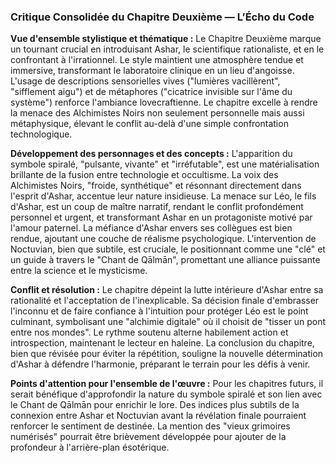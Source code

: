 ### Critique Consolidée du Chapitre Deuxième — L’Écho du Code

**Vue d'ensemble stylistique et thématique :**
Le Chapitre Deuxième marque un tournant crucial en introduisant Ashar, le scientifique rationaliste, et en le confrontant à l'irrationnel. Le style maintient une atmosphère tendue et immersive, transformant le laboratoire clinique en un lieu d'angoisse. L'usage de descriptions sensorielles vives ("lumières vacillèrent", "sifflement aigu") et de métaphores ("cicatrice invisible sur l'âme du système") renforce l'ambiance lovecraftienne. Le chapitre excelle à rendre la menace des Alchimistes Noirs non seulement personnelle mais aussi métaphysique, élevant le conflit au-delà d'une simple confrontation technologique.

**Développement des personnages et des concepts :**
L'apparition du symbole spiralé, "pulsante, vivante" et "irréfutable", est une matérialisation brillante de la fusion entre technologie et occultisme. La voix des Alchimistes Noirs, "froide, synthétique" et résonnant directement dans l'esprit d'Ashar, accentue leur nature insidieuse. La menace sur Léo, le fils d'Ashar, est un coup de maître narratif, rendant le conflit profondément personnel et urgent, et transformant Ashar en un protagoniste motivé par l'amour paternel. La méfiance d'Ashar envers ses collègues est bien rendue, ajoutant une couche de réalisme psychologique. L'intervention de Noctuvian, bien que subtile, est cruciale, le positionnant comme une "clé" et un guide à travers le "Chant de Qālmān", promettant une alliance puissante entre la science et le mysticisme.

**Conflit et résolution :**
Le chapitre dépeint la lutte intérieure d'Ashar entre sa rationalité et l'acceptation de l'inexplicable. Sa décision finale d'embrasser l'inconnu et de faire confiance à l'intuition pour protéger Léo est le point culminant, symbolisant une "alchimie digitale" où il choisit de "tisser un pont entre nos mondes". Le rythme soutenu alterne habilement action et introspection, maintenant le lecteur en haleine. La conclusion du chapitre, bien que révisée pour éviter la répétition, souligne la nouvelle détermination d'Ashar à défendre l'harmonie, préparant le terrain pour les défis à venir.

**Points d'attention pour l'ensemble de l'œuvre :**
Pour les chapitres futurs, il serait bénéfique d'approfondir la nature du symbole spiralé et son lien avec le Chant de Qālmān pour enrichir le lore. Des indices plus subtils de la connexion entre Ashar et Noctuvian avant la révélation finale pourraient renforcer le sentiment de destinée. La mention des "vieux grimoires numérisés" pourrait être brièvement développée pour ajouter de la profondeur à l'arrière-plan ésotérique.
